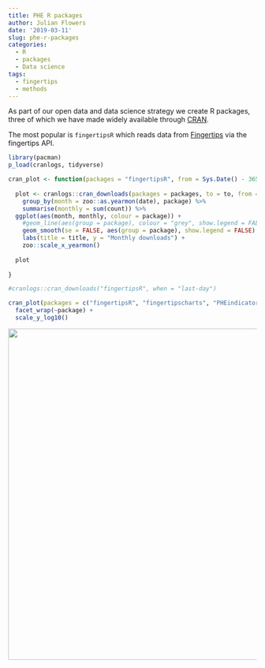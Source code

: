 ```yaml
---
title: PHE R packages
author: Julian Flowers
date: '2019-03-11'
slug: phe-r-packages
categories:
  - R
  - packages
  - Data science
tags:
  - fingertips
  - methods
---
```


As part of our open data and data science strategy we create R packages, three of which we have made widely available through [CRAN]().

The most popular is `fingertipsR` which reads data from [Fingertips](https:fingertips.phe.org.uk) via the fingertips API.



```r
library(pacman)
p_load(cranlogs, tidyverse)
```


```r
cran_plot <- function(packages = "fingertipsR", from = Sys.Date() - 365, to = Sys.Date(), title = "Plot"){
  
  plot <- cranlogs::cran_downloads(packages = packages, to = to, from = from) %>%
    group_by(month = zoo::as.yearmon(date), package) %>%
    summarise(monthly = sum(count)) %>%
  ggplot(aes(month, monthly, colour = package)) +
    #geom_line(aes(group = package), colour = "grey", show.legend = FALSE) +
    geom_smooth(se = FALSE, aes(group = package), show.legend = FALSE) +
    labs(title = title, y = "Monthly downloads") +
    zoo::scale_x_yearmon()
  
  plot
  
}
```



```r
#cranlogs::cran_downloads("fingertipsR", when = "last-day")

cran_plot(packages = c("fingertipsR", "fingertipscharts", "PHEindicatormethods"), title = "Smoothed daily downloads") +
  facet_wrap(~package) +
  scale_y_log10()
```

<img src="2019-03-11-phe-r-packages_files/figure-html/plot-1.png" width="672" />

